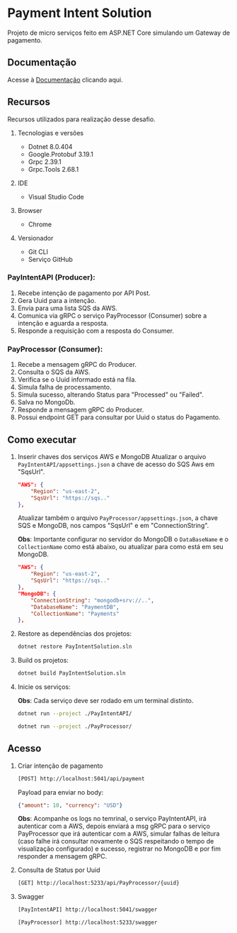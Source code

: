 # Payment Intent Solution

Projeto de micro serviços feito em ASP.NET Core simulando um Gateway de pagamento.

## Documentação
Acesse à [Documentação](/Documentation/README.MD) clicando aqui.

## Recursos
Recursos utilizados para realização desse desafio.

1. Tecnologias e versões
    * Dotnet               8.0.404
    * Google.Protobuf      3.19.1
    * Grpc                 2.39.1
    * Grpc.Tools           2.68.1

2. IDE
    * Visual Studio Code

3. Browser
    * Chrome

4. Versionador
    * Git CLI
    * Serviço GitHub

### PayIntentAPI (Producer):
1. Recebe intenção de pagamento por API Post.
2. Gera Uuid para a intenção.
3. Envia para uma lista SQS da AWS.
4. Comunica via gRPC o serviço PayProcessor (Consumer) sobre a intenção e aguarda a resposta.
5. Responde a requisição com a resposta do Consumer.

### PayProcessor (Consumer):
1. Recebe a mensagem gRPC do Producer.
2. Consulta o SQS da AWS.
3. Verifica se o Uuid informado está na fila.
4. Simula falha de processamento.
5. Simula sucesso, alterando Status para "Processed" ou "Failed".
6. Salva no MongoDb.
7. Responde a mensagem gRPC do Producer.
8. Possui endpoint GET para consultar por Uuid o status do Pagamento.

## Como executar

1. Inserir chaves dos serviços AWS e MongoDB
    Atualizar o arquivo `PayIntentAPI/appsettings.json` a chave de acesso do SQS Aws em "SqsUrl".

    ```json
    "AWS": {
        "Region": "us-east-2",
        "SqsUrl": "https://sqs.."
    },
    ```

    Atualizar também o arquivo `PayProcessor/appsettings.json`, a chave SQS e MongoDB, nos campos "SqsUrl" e em "ConnectionString".

    __Obs__: Importante configurar no servidor do MongoDB o `DataBaseName` e o `CollectionName` como está abaixo, ou atualizar para como está em seu MongoDB.
    ```json
    "AWS": {
        "Region": "us-east-2",
        "SqsUrl": "https://sqs.."
    },
    "MongoDB": {
        "ConnectionString": "mongodb+srv://..",
        "DatabaseName": "PaymentDB",
        "CollectionName": "Payments"
    },
    ```

2. Restore as dependências dos projetos:

    ```bash
    dotnet restore PayIntentSolution.sln
    ```

3. Build os projetos:

    ```bash
    dotnet build PayIntentSolution.sln
    ```

4. Inicie os serviços:

    __Obs__: Cada serviço deve ser rodado em um terminal distinto.
    ```bash
    dotnet run --project ./PayIntentAPI/

    dotnet run --project ./PayProcessor/
    ```

## Acesso
1. Criar intenção de pagamento

    ```bash
    [POST] http://localhost:5041/api/payment
    ```

    Payload para enviar no body:
    ```json
    {"amount": 10, "currency": "USD"}
    ```
    __Obs__: Acompanhe os logs no temrinal, o serviço PayIntentAPI, irá autenticar com a AWS, depois enviará a msg gRPC para o serviço PayProcessor que irá autenticar com a AWS, simular falhas de leitura (caso falhe irá consultar novamente o SQS respeitando o tempo de visualização configurado) e sucesso, registrar no MongoDB e por fim responder a mensagem gRPC.

2. Consulta de Status por Uuid
    ```bash
    [GET] http://localhost:5233/api/PayProcessor/{uuid}
    ```

3. Swagger
    ```bash
    [PayIntentAPI] http://localhost:5041/swagger
    ```

    ```bash
    [PayProcessor] http://localhost:5233/swagger
    ```


